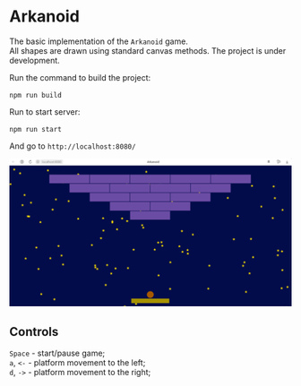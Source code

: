 # Arkanoid

The basic implementation of the `Arkanoid` game.\
All shapes are drawn using standard canvas methods. The project is under development.

Run the command to build the project:
```
npm run build
```

Run to start server:
```
npm run start
```

And go to `http://localhost:8080/`

![Main screen](https://github.com/Andrej1405/arkanoid/blob/44fbf9d88ed835abc7eb19a41081798e3776c002/public/img/main.png?raw=true)

## Controls

`Space` - start/pause game;\
`a`, `<-` - platform movement to the left;\
`d`, `->` - platform movement to the right;